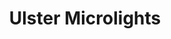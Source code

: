 ---
title: "Ulster Microlights"
address: "Ulster Microlights, Newtownards Aerodrome Portaferry Road, Newtownards, Down"
tel: "+44 (0)28 9087 3244"
county: "Down"
category: "Flying"
type: "Content"
lat: "54.594329833984375"
lng: "-5.70030403137207"
---